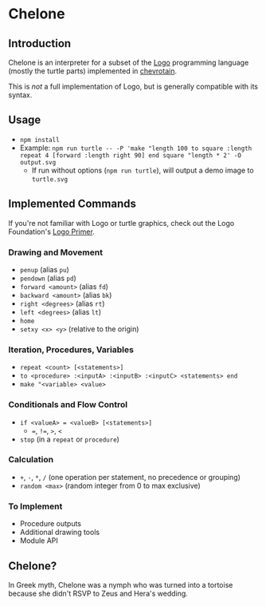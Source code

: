 # Chelone

## Introduction

Chelone is an interpreter for a subset of the [Logo](https://en.wikipedia.org/wiki/Logo_(programming_language)) programming language (mostly the turtle parts) implemented in [chevrotain](https://raw.githubusercontent.com/SAP/chevrotain/).

This is *not* a full implementation of Logo, but is generally compatible with its syntax.

## Usage

-   `npm install`
-   Example: `npm run turtle -- -P 'make "length 100 to square :length repeat 4 [forward :length right 90] end square "length * 2' -O output.svg`
    -   If run without options (`npm run turtle`), will output a demo image to `turtle.svg`

## Implemented Commands

If you're not familiar with Logo or turtle graphics, check out the Logo Foundation's [Logo Primer](https://el.media.mit.edu/logo-foundation/what_is_logo/logo_primer.html).

### Drawing and Movement

-   `penup` (alias `pu`)
-   `pendown` (alias `pd`)
-   `forward <amount>` (alias `fd`)
-   `backward <amount>` (alias `bk`)
-   `right <degrees>` (alias `rt`)
-   `left <degrees>` (alias `lt`)
-   `home`
-   `setxy <x> <y>` (relative to the origin)

### Iteration, Procedures, Variables

-   `repeat <count> [<statements>]`
-   `to <procedure> :<inputA> :<inputB> :<inputC> <statements> end`
-   `make "<variable> <value>`

### Conditionals and Flow Control

-   `if <valueA> = <valueB> [<statements>]`
    -   `=`, `!=`, `>`, `<`
-   `stop` (in a `repeat` or `procedure`) 

### Calculation

-   `+`, `-`, `*`, `/` (one operation per statement, no precedence or grouping)
-   `random <max>` (random integer from 0 to max exclusive)

### To Implement

-   Procedure outputs
-   Additional drawing tools
-   Module API

## Chelone?

In Greek myth, Chelone was a nymph who was turned into a tortoise because she didn't RSVP to Zeus and Hera's wedding.
